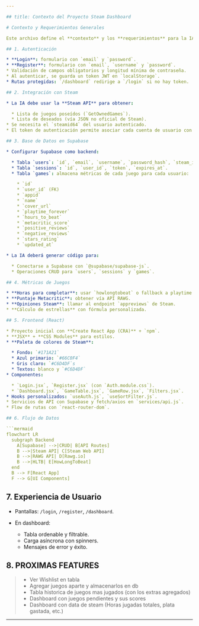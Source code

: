 ```yaml
---

## title: Contexto del Proyecto Steam Dashboard

# Contexto y Requerimientos Generales

Este archivo define el **contexto** y los **requerimientos** para la IA encargada de generar el proyecto React completo para un dashboard de juegos de Steam.

## 1. Autenticación

* **Login**: formulario con `email` y `password`.
* **Register**: formulario con `email`, `username` y `password`.
* Validación de campos obligatorios y longitud mínima de contraseña.
* Al autenticar, se guarda un token JWT en `localStorage`.
* Rutas protegidas: `/dashboard` redirige a `/login` si no hay token.

## 2. Integración con Steam

* La IA debe usar la **Steam API** para obtener:

  * Lista de juegos poseídos (`GetOwnedGames`).
  * Lista de deseados (vía JSON no oficial de Steam).
* Se necesita el `steamid64` del usuario autenticado.
* El token de autenticación permite asociar cada cuenta de usuario con su SteamID en la base de datos.

## 3. Base de Datos en Supabase

* Configurar Supabase como backend:

  * Tabla `users`: `id`, `email`, `username`, `password_hash`, `steam_id`, `created_at`.
  * Tabla `sessions`: `id`, `user_id`, `token`, `expires_at`.
  * Tabla `games`: almacena métricas de cada juego para cada usuario:

    * `id`
    * `user_id` (FK)
    * `appid`
    * `name`
    * `cover_url`
    * `playtime_forever`
    * `hours_to_beat`
    * `metacritic_score`
    * `positive_reviews`
    * `negative_reviews`
    * `stars_rating`
    * `updated_at`

* La IA deberá generar código para:

  * Conectarse a Supabase con `@supabase/supabase-js`.
  * Operaciones CRUD para `users`, `sessions` y `games`.

## 4. Métricas de Juegos

* **Horas para completar**: usar `howlongtobeat` o fallback a playtime.
* **Puntaje Metacritic**: obtener vía API RAWG.
* **Opiniones Steam**: llamar al endpoint `appreviews` de Steam.
* **Cálculo de estrellas** con fórmula personalizada.

## 5. Frontend (React)

* Proyecto inicial con **Create React App (CRA)** + `npm`.
* **JSX** + **CSS Modules** para estilos.
* **Paleta de colores de Steam**:

  * Fondo: `#171A21`
  * Azul primario: `#66C0F4`
  * Gris claro: `#C6D4DF`s
  * Textos: blanco y `#C6D4DF`
* Componentes:

  * `Login.jsx`, `Register.jsx` (con `Auth.module.css`).
  * `Dashboard.jsx`, `GameTable.jsx`, `GameRow.jsx`, `Filters.jsx`.
* Hooks personalizados: `useAuth.js`, `useSortFilter.js`.
* Servicios de API con Supabase y fetch/axios en `services/api.js`.
* Flow de rutas con `react-router-dom`.

## 6. Flujo de Datos

```mermaid
flowchart LR
  subgraph Backend
    A[Supabase] -->|CRUD| B[API Routes]
    B -->|Steam API| C[Steam Web API]
    B -->|RAWG API| D[Rawg.io]
    B -->|HLTB| E[HowLongToBeat]
  end
  B --> F[React App]
  F --> G[UI Components]
```

## 7. Experiencia de Usuario

* Pantallas: `/login`, `/register`, `/dashboard`.
* En dashboard:

  * Tabla ordenable y filtrable.
  * Carga asíncrona con spinners.
  * Mensajes de error y éxito.

## 8. PROXIMAS FEATURES


> * Ver Wishlist en tabla
> * Agregar juegos aparte y almacenarlos en db
> * Tabla historica de juegos mas jugados (con los extras agregados)
> * Dashboard con juegos pendientes y sus scores
> * Dashboard con data de steam (Horas jugadas totales, plata gastada, etc.)

---
```

